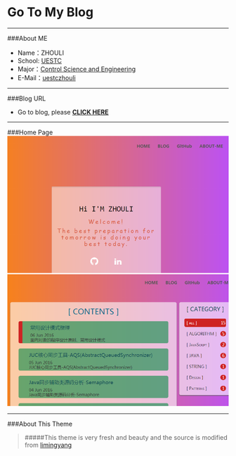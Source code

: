 # Go To My Blog 

---

###About ME

- Name：ZHOULI
- School: [UESTC](http://www.uestc.edu.cn/)
- Major：[Control Science and Engineering](http://baike.baidu.com/view/62820.htm)
- E-Mail：[uestczhouli](http://weibo.com/zhouli)

---

###Blog URL
- Go to blog, please [__CLICK HERE__](https://zlresource.github.io/)

---

###Home Page
[![Home Page](/images/bloghome1.png)](https://zlresource.github.io/)
[![Blog Page](/images/zl-blog1.png)](https://zlresource.github.io/)

---

###About This Theme 
> #####This theme is very fresh and beauty and the source is modified from [limingyang](https://github.com/limingyang2012)





